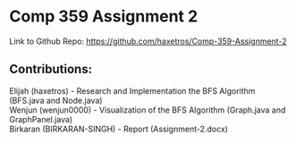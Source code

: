 # Comp 359 Assignment 2

Link to Github Repo: https://github.com/haxetros/Comp-359-Assignment-2

## Contributions:
Elijah (haxetros) - Research and Implementation the BFS Algorithm (BFS.java and Node.java) <br>
Wenjun (wenjun0000) - Visualization of the BFS Algorithm (Graph.java and GraphPanel.java) <br>
Birkaran (BIRKARAN-SINGH) - Report (Assignment-2.docx)
